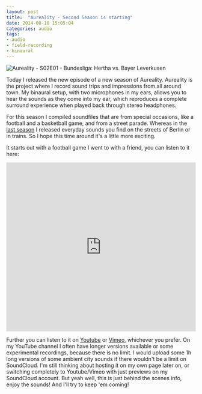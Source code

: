 ```yaml
---
layout: post
title:  "Aureality - Second Season is starting"
date: 2014-08-10 15:05:04
categories: audio
tags:
- audio
- field-recording
- binaural
---
```


![Aureality - S02E01 - Bundesliga: Hertha vs. Bayer Leverkusen]({{site.url}}/img/posts/aureality/s02.jpg)

Today I released the new episode of a new season of Aureality. Aureality is the project where I record sound trips and impressions from all around town. My binaural setup, with two microphones in my ears, allows you to hear the sounds as they come into my ear, which reproduces a complete surround experience when played back through stereo headphones.

For this season I compiled soundfiles that are from special occasions, like a football and a basketball game, and from a street parade. Whereas in the [last season][s1] I released everyday sounds you find on the streets of Berlin or in trains. So I hope this time around it's a little more exciting.

It starts out with a football game I went to with a friend, you can listen to it here:
<iframe width="100%" height="450" scrolling="no" frameborder="no" src="https://w.soundcloud.com/player/?url=https%3A//api.soundcloud.com/tracks/162542330&amp;auto_play=false&amp;hide_related=false&amp;show_comments=true&amp;show_user=true&amp;show_reposts=false&amp;visual=true"></iframe>

Further you can listen to it on [Youtube][yt] or [Vimeo][vim], whichever you prefer. On my YouTube channel I often have longer versions available or some experimental recordings, because there is no limit. I would upload some 1h long versions of some ambient city sounds if there wouldn't be a limit on SoundCloud. I'm still thinking about hosting it on my own page later on, or switching completely to Youtube/Vimeo with just previews on my SoundCloud account. But yeah well, this is just behind the scenes info, enjoy the sounds! And I'll try to keep 'em coming!

[yt]: https://www.youtube.com/watch?v=UC5gWPSnU5A
[vim]: https://vimeo.com/103065596
[s1]: https://soundcloud.com/justgoscha/sets/aureality-berlin-recordings
